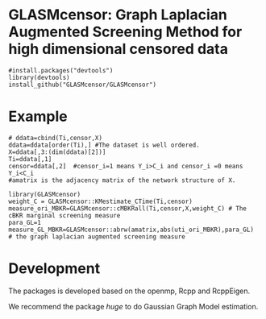 # GLASMcensor: Graph Laplacian Augmented Screening Method for high dimensional censored data
```
#install.packages("devtools")
library(devtools)
install_github("GLASMcensor/GLASMcensor")
```
# Example
```
# ddata=cbind(Ti,censor,X)
ddata=ddata[order(Ti),] #The dataset is well ordered.
X=ddata[,3:(dim(ddata)[2])]
Ti=ddata[,1]
censor=ddata[,2]  #censor_i=1 means Y_i>C_i and censor_i =0 means Y_i<C_i
#amatrix is the adjacency matrix of the network structure of X.

library(GLASMcensor)
weight_C = GLASMcensor::KMestimate_CTime(Ti,censor)
measure_ori_MBKR=GLASMcensor::cMBKRall(Ti,censor,X,weight_C) # The cBKR marginal screening measure
para_GL=1
measure_GL_MBKR=GLASMcensor::abrw(amatrix,abs(uti_ori_MBKR),para_GL)  # the graph laplacian augmented screening measure
```

# 


# Development
The packages is developed based on the openmp, Rcpp and RcppEigen.

We recommend the package *huge* to do Gaussian Graph Model estimation. 
